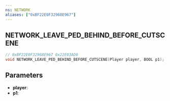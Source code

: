 ```yaml
---
ns: NETWORK
aliases: ["0xBF22E0F32968E967"]
---
```

## NETWORK_LEAVE_PED_BEHIND_BEFORE_CUTSCENE

```c
// 0xBF22E0F32968E967 0x22E03AD0
void NETWORK_LEAVE_PED_BEHIND_BEFORE_CUTSCENE(Player player, BOOL p1);
```

## Parameters
* **player**: 
* **p1**: 


